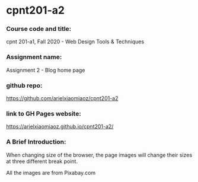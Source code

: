 # cpnt201-a2
### Course code and title: 
cpnt 201-a1, Fall 2020 - Web Design Tools & Techniques 
### Assignment name:
Assignment 2 - Blog home page
### github repo:
https://github.com/arielxiaomiaoz/cpnt201-a2

### link to GH Pages website:
https://arielxiaomiaoz.github.io/cpnt201-a2/

### A Brief Introduction:
When changing size of the browser, the page images will change their sizes at three different break point.

All the images are from Pixabay.com

 
